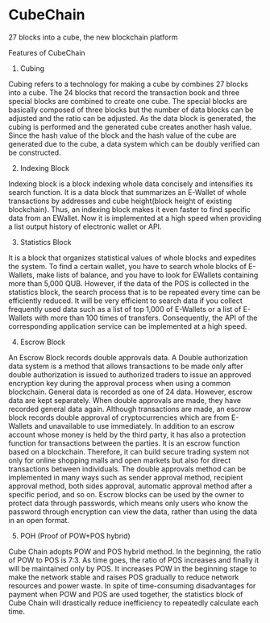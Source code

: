 # CubeChain

27 blocks into a cube, the new blockchain platform

Features of CubeChain 
 


1. Cubing 

Cubing refers to a technology for making a cube by combines 27 blocks into a cube. 
The 24 blocks that record the transaction book and three special blocks are combined to create one cube. 
The special blocks are basically composed of three blocks but the number of data blocks can be adjusted and the ratio can be adjusted. 
As the data block is generated, the cubing is performed and the generated cube creates another hash value. 
Since the hash value of the block and the hash value of the cube are generated due to the cube, a data system which can be doubly verified can be constructed. 
 

2. Indexing Block 

Indexing block is a block indexing whole data concisely and intensifies its search function. 
It is a data block that summarizes an E-Wallet of whole transactions by addresses and cube height(block height of existing blockchain). 
Thus, an indexing block makes it even faster to find specific data from an EWallet. 
Now it is implemented at a high speed when providing a list output history of electronic wallet or API. 
 

3. Statistics Block 

It is a block that organizes statistical values of whole blocks and expedites the system. 
To find a certain wallet, you have to search whole blocks of E-Wallets, make lists of balance, and you have to look for EWallets containing more than 5,000 QUB. 
However, if the data of the POS is collected in the statistics block, the search process that is to be repeated every time can be efficiently reduced. 
It will be very efficient to search data if you collect frequently used data such as a list of top 1,000 of E-Wallets or a list of E-Wallets with more than 100 times of transfers. 
Consequently, the API of the corresponding application service can be implemented at a high speed. 
 

4. Escrow Block 

An Escrow Block records double approvals data. 
A Double authorization data system is a method that allows transactions to be made only after double authorization is issued to authorized traders to issue an approved encryption key during the approval process when using a common blockchain. General data is recorded as one of 24 data. However, escrow data are kept separately. When double approvals are made, they have recorded general data again. Although transactions are made, an escrow block records double approval of cryptocurrencies which are from E-Wallets and unavailable to use immediately. 
In addition to an escrow account whose money is held by the third party, it has also a protection function for transactions between the parties. 
It is an escrow function based on a blockchain. 
Therefore, it can build secure trading system not only for online shopping malls and open markets but also for direct transactions between individuals. 
The double approvals method can be implemented in many ways such as sender approval method, recipient approval method, both sides approval, automatic approval method after a specific period, and so on. Escrow blocks can be used by the owner to protect data through passwords, which means only users who know the password through encryption can view the data, rather than using the data in an open format. 


5. POH (Proof of POW+POS hybrid) 

Cube Chain adopts POW and POS hybrid method. 
In the beginning, the ratio of POW to POS is 7:3. As time goes, the ratio of POS increases and finally it will be maintained only by POS. 
It increases POW in the beginning stage to make the network stable and raises POS gradually to reduce network resources and power waste. 
In spite of time-consuming disadvantages for payment when POW and POS are used together, the statistics block of Cube Chain will drastically reduce inefficiency to repeatedly calculate each time. 
 